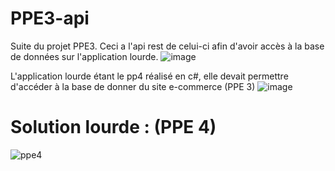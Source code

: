 # PPE3-api

Suite du projet PPE3. Ceci a l'api rest de celui-ci afin d'avoir accès à la base de données sur l'application lourde.
![image](https://user-images.githubusercontent.com/45235527/96743506-5d041b00-13c4-11eb-973c-65b11aeb15aa.png)

L'application lourde étant le pp4 réalisé en c#, elle devait permettre d'accéder à la base de donner du site e-commerce (PPE 3)
![image](https://user-images.githubusercontent.com/45235527/96743855-b5d3b380-13c4-11eb-8705-c76b10b4dbb8.png)


# Solution lourde : (PPE 4)

![ppe4](https://user-images.githubusercontent.com/45235527/96743730-963c8b00-13c4-11eb-8141-23ddc985e165.PNG)
